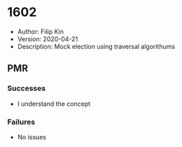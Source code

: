# 1602
* Author: Filip Kin
* Version: 2020-04-21
* Description: Mock election using traversal algorithums

## PMR
### Successes
- I understand the concept
### Failures
- No issues
